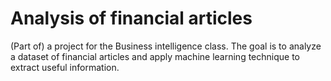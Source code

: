 # Analysis of financial articles
(Part of) a project for the Business intelligence class. The goal is to analyze a dataset of financial articles and apply machine learning technique to extract useful information.
